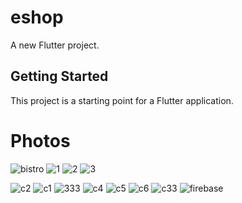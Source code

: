 # eshop

A new Flutter project.

## Getting Started

This project is a starting point for a Flutter application.

# Photos
![bistro](https://user-images.githubusercontent.com/14231362/141441934-b3f50e4c-8dea-4ab4-b311-8a521cf96130.jpg)
![1](https://user-images.githubusercontent.com/14231362/141698750-dc045ff7-332f-4b74-af56-44e63d73244c.jpg)
![2](https://user-images.githubusercontent.com/14231362/141698825-ec84f2a3-ebb1-4172-9a5e-6807d5358317.jpg)
![3](https://user-images.githubusercontent.com/14231362/141698972-a8b3009a-51b0-45df-8537-9783ddcc152a.jpg)









![c2](https://user-images.githubusercontent.com/14231362/141441987-5edfd885-036c-4d8e-84a3-9e41136df911.JPG)
![c1](https://user-images.githubusercontent.com/14231362/141442022-90d0c7d7-28ed-4c89-afa5-9eb2b3f9fa25.JPG)
![333](https://user-images.githubusercontent.com/14231362/141442125-d82d4fd6-c990-4bec-a24a-4a94f9779708.JPG)
![c4](https://user-images.githubusercontent.com/14231362/141442130-c53ad6eb-723d-40cb-90e1-7e7cb55a835c.JPG)
![c5](https://user-images.githubusercontent.com/14231362/141442134-acf38b21-a6a7-4a6b-ad79-f94a2fe9d940.JPG)
![c6](https://user-images.githubusercontent.com/14231362/141442138-777094d3-9fb5-4cc1-b9c3-d53b2ccd6866.JPG)
![c33](https://user-images.githubusercontent.com/14231362/141442143-a9b38dce-1265-4733-b3c0-ebb232629f8a.JPG)
![firebase](https://user-images.githubusercontent.com/14231362/141442146-bb1dff1d-899d-43ac-9c54-a1dd9d3df10c.JPG)

